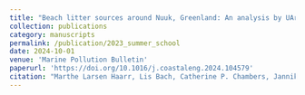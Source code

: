 ```yaml
---
title: "Beach litter sources around Nuuk, Greenland: An analysis by UArctic summer school graduate course students"
collection: publications
category: manuscripts
permalink: /publication/2023_summer_school
date: 2024-10-01
venue: 'Marine Pollution Bulletin'
paperurl: 'https://doi.org/10.1016/j.coastaleng.2024.104579'
citation: "Marthe Larsen Haarr, Lis Bach, Catherine P. Chambers, Jannike Falk-Andersson, Thomas Juul-Pedersen, Ryan d'Arcy Metcalfe, Anna Sinisalo, Jakob Strand, Helene Svendsen, Julia E. Baak, Helga Hvanndal Björnsdóttir, Elsa Margaret Krook Brenner, Sigrid Christiansen, Cécilia Delattre, Maeva Gauthier, Rachel Helen Georgiou, Ljuba Günther, Fanny Hägg, Ulunnguaq Markussen, Karla Berenice Parga Martínez, Arnaud le Pevedic, Alice Refosco, Bror Kristian Raanaas Tandberg, Felix Tulatz, Silke Van Broeck, Nathan Thomas Visser, Louise Wittwer, (2023). Beach litter sources around Nuuk, Greenland: An analysis by UArctic summer school graduate course students. Marine Pollution Bulletin, vol. 191, 114914."
---
```

